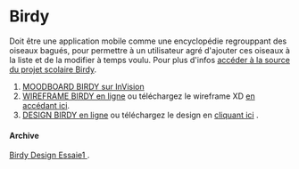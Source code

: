 # Birdy
Doit être une application mobile comme une encyclopédie regrouppant des oiseaux bagués, pour permettre à un utilisateur agré d'ajouter ces oiseaux à la liste et de la modifier à temps voulu. Pour plus d'infos [accéder à la source du projet scolaire Birdy](https://github.com/hepl-dwm/birdy).

1. [MOODBOARD BIRDY sur InVision](https://projects.invisionapp.com/d/main#/projects/boards/6662843)
2. [WIREFRAME BIRDY en ligne](https://xd.adobe.com/view/b720a1e0-b95b-4fe7-45ab-f542b79055b5-c111/) ou téléchargez le wireframe XD [en accédant ici](./wireframe/birdy_wireframe.xd).
3. [DESIGN BIRDY en ligne](https://xd.adobe.com/view/ccfb66b4-8e3c-4b10-75da-4b9e4dbb7c9a-baca/) ou téléchargez le design en [cliquant ici](./birdy_design.xd) .






#### Archive
[Birdy Design Essaie1 ](https://xd.adobe.com/view/0eeab4a0-9a5b-4dd2-5b1c-7c8afc69695d-78db/).
